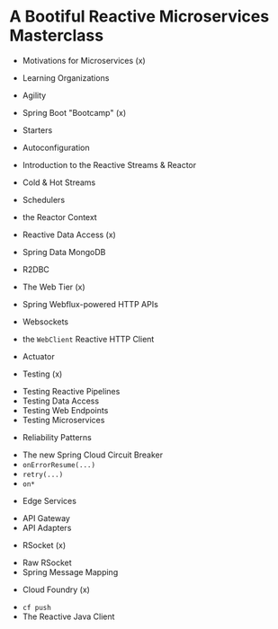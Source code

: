 # A Bootiful Reactive Microservices Masterclass 

* Motivations for Microservices (x)
 *  Learning Organizations 
 *  Agility 

* Spring Boot "Bootcamp" (x)
 *  Starters
 *  Autoconfiguration

* Introduction to the Reactive Streams & Reactor 
 *  Cold & Hot Streams 
 *  Schedulers
 *  the Reactor Context

* Reactive Data Access (x)
 *  Spring Data MongoDB 
 *  R2DBC 

* The Web Tier (x)
 * Spring Webflux-powered HTTP APIs 
 * Websockets
 * the `WebClient` Reactive HTTP Client 
 * Actuator 

* Testing (x)
-  Testing Reactive Pipelines 
-  Testing Data Access 
-  Testing Web Endpoints 
-  Testing Microservices 

* Reliability Patterns 
-  The new Spring Cloud Circuit Breaker 
-  `onErrorResume(...)` 
-  `retry(...)` 
-  `on*`

* Edge Services 
-  API Gateway
-  API Adapters

* RSocket (x)
-  Raw RSocket
-  Spring Message Mapping 

* Cloud Foundry (x)
-  `cf push`
-  The Reactive Java Client 
